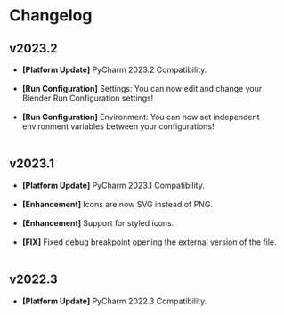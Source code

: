 <h1>Changelog</h1>
<h2>v2023.2</h2>
<ul>
  <li><b>[Platform Update]</b> PyCharm 2023.2 Compatibility.</li><br>
  <li><b>[Run Configuration]</b> Settings: You can now edit and change your Blender Run Configuration settings!</li><br>
  <li><b>[Run Configuration]</b> Environment: You can now set independent environment variables between your configurations!</li><br>
</ul>
<h2>v2023.1</h2>
<ul>
  <li><b>[Platform Update]</b> PyCharm 2023.1 Compatibility.</li><br>
  <li><b>[Enhancement]</b> Icons are now SVG instead of PNG.</li><br>
  <li><b>[Enhancement]</b> Support for styled icons.</li><br>
  <li><b>[FIX]</b> Fixed debug breakpoint opening the external version of the file.</li><br>
</ul>
<h2>v2022.3</h2>
<ul>
  <li><b>[Platform Update]</b> PyCharm 2022.3 Compatibility.</li><br>
</ul>